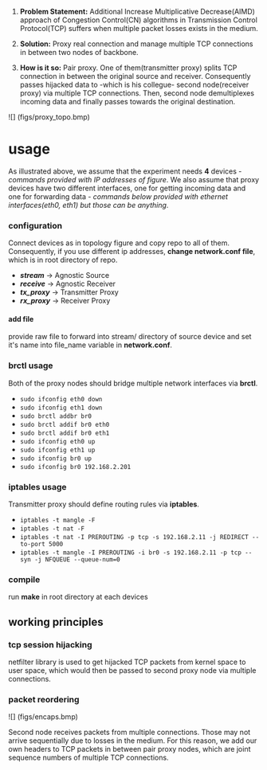 1. **Problem Statement:** Additional Increase Multiplicative Decrease(AIMD) approach of Congestion Control(CN) algorithms in 
Transmission Control Protocol(TCP) suffers when multiple packet losses exists in the medium. 

2. **Solution:** Proxy real connection and manage multiple TCP connections in between two nodes of backbone.
3. **How is it so:** Pair proxy. One of them(transmitter proxy) splits TCP connection in between the original source and receiver. 
Consequently passes hijacked data to -which is his collegue- second node(receiver proxy) via multiple TCP connections. Then, second 
node demultiplexes incoming data and finally passes towards the original destination.

![] (figs/proxy_topo.bmp)

# usage

As illustrated above, we assume that the experiment needs **4** devices - *commands provided with IP addresses of figure*.
We also assume that proxy devices have two different interfaces, one for getting incoming data and one for forwarding data - *commands
below provided with ethernet interfaces(eth0, eth1) but those can be anything*.

### configuration
Connect devices as in topology figure and copy repo to all of them. Consequently,
if you use different ip addresses, __change **network.conf** file__, which is in root directory of repo. 

* ***stream*** -> Agnostic Source
* ***receive*** -> Agnostic Receiver
* ***tx\_proxy*** -> Transmitter Proxy
* ***rx\_proxy*** -> Receiver Proxy

#### add file 
provide raw file to forward into stream/ directory of source device and set it's name 
into file\_name variable in **network.conf**.

### brctl usage
Both of the proxy nodes should bridge multiple network interfaces via **brctl**.

* `sudo ifconfig eth0 down`
* `sudo ifconfig eth1 down`
* `sudo brctl addbr br0`
* `sudo brctl addif br0 eth0`
* `sudo brctl addif br0 eth1 `
* `sudo ifconfig eth0 up`
* `sudo ifconfig eth1 up`
* `sudo ifconfig br0 up`
* `sudo ifconfig br0 192.168.2.201`

### iptables usage
Transmitter proxy should define routing rules via **iptables**.

* `iptables -t mangle -F`
* `iptables -t nat -F`
* `iptables -t nat -I PREROUTING -p tcp -s 192.168.2.11 -j REDIRECT --to-port 5000`
* `iptables -t mangle -I PREROUTING -i br0 -s 192.168.2.11 -p tcp --syn -j NFQUEUE --queue-num=0`

### compile
run **make** in root directory at each devices

## working principles

### tcp session hijacking

netfilter library is used to get hijacked TCP packets from kernel space to user space, which would then be passed
to second proxy node via multiple connections.

### packet reordering 

![] (figs/encaps.bmp)

Second node receives packets from multiple connections. Those may not arrive sequentially due to losses in the medium. 
For this reason, we add our own headers to TCP packets in between pair proxy nodes, which are joint sequence numbers of 
multiple TCP connections.





